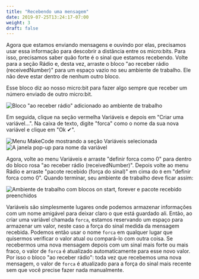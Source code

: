 ```yaml
---
title: "Recebendo uma mensagem"
date: 2019-07-25T13:24:17-07:00
weight: 3
draft: false
---
```

Agora que estamos enviando mensagens e ouvindo por elas, precisamos usar essa informação para descobrir a distância entre os micro:bits. Para isso, precisamos saber quão forte é o sinal que estamos recebendo. Volte para a seção Rádio e, desta vez, arraste o bloco "ao receber rádio (receivedNumber)" para um espaço vazio no seu ambiente de trabalho. Ele não deve estar dentro de nenhum outro bloco.

Esse bloco diz ao nosso micro:bit para fazer algo sempre que receber um número enviado de outro micro:bit.

![Bloco "ao receber rádio" adicionado ao ambiente de trabalho](../img/onRadioReceived.png)

Em seguida, clique na seção vermelha Variáveis e depois em "Criar uma variável...". Na caixa de texto, digite "forca" como o nome da sua nova variável e clique em "Ok ✔".

![Menu MakeCode mostrando a seção Variáveis selecionada](../img/makeVariable.png)
![A janela pop-up para nome da variável](../img/variableModal.png)

Agora, volte ao menu Variáveis e arraste "definir forca como 0" para dentro do bloco rosa "ao receber rádio (receivedNumber)". Depois volte ao menu Rádio e arraste "pacote recebido (força do sinal)" em cima do `0️` em "definir forca como 0️". Quando terminar, seu ambiente de trabalho deve ficar assim:

![Ambiente de trabalho com blocos on start, forever e pacote recebido preenchidos](../img/savedRSSI.png)

Variáveis são simplesmente lugares onde podemos armazenar informações com um nome amigável para deixar claro o que está guardado ali. Então, ao criar uma variável chamada `forca`, estamos reservando um espaço para armazenar um valor, neste caso a força do sinal medida da mensagem recebida. Podemos então usar o nome `forca` em qualquer lugar que quisermos verificar o valor atual ou compará-lo com outra coisa. Se recebermos uma nova mensagem depois com um sinal mais forte ou mais fraco, o valor de `forca` é atualizado automaticamente para esse novo valor. Por isso o bloco "ao receber rádio": toda vez que recebemos uma nova mensagem, o valor de `forca` é atualizado para a força do sinal mais recente sem que você precise fazer nada manualmente.
